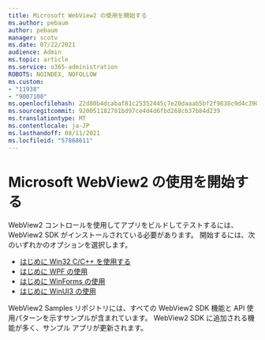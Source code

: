 ```yaml
---
title: Microsoft WebView2 の使用を開始する
ms.author: pebaum
author: pebaum
manager: scotv
ms.date: 07/22/2021
audience: Admin
ms.topic: article
ms.service: o365-administration
ROBOTS: NOINDEX, NOFOLLOW
ms.custom:
- "11938"
- "9007100"
ms.openlocfilehash: 22d80b4dcabaf81c25352445c7e20daaab5bf2f9838c9d4c39057bda423a2ecc
ms.sourcegitcommit: 920051182781bd97ce4d4d6fbd268cb37b84d239
ms.translationtype: MT
ms.contentlocale: ja-JP
ms.lasthandoff: 08/11/2021
ms.locfileid: "57868611"
---
```

# <a name="get-started-with-microsoft-webview2"></a>Microsoft WebView2 の使用を開始する

WebView2 コントロールを使用してアプリをビルドしてテストするには、WebView2 SDK がインストールされている必要があります。 開始するには、次のいずれかのオプションを選択します。

- [はじめに Win32 C/C++ を使用する](https://docs.microsoft.com/microsoft-edge/webview2/get-started/win32)
- [はじめに WPF の使用](https://docs.microsoft.com/microsoft-edge/webview2/get-started/wpf)
- [はじめに WinForms の使用](https://docs.microsoft.com/microsoft-edge/webview2/get-started/winforms)
- [はじめに WinUI3 の使用](https://docs.microsoft.com/microsoft-edge/webview2/get-started/winui)

WebView2 Samples リポジトリには、すべての WebView2 SDK 機能と API 使用パターンを示すサンプルが含まれています。 WebView2 SDK に追加される機能が多く、サンプル アプリが更新されます。

